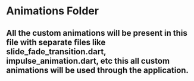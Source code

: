 # Animations Folder
## All the custom animations will be present in this file with separate files like slide_fade_transition.dart, impulse_animation.dart, etc this all custom animations will be used through the application.